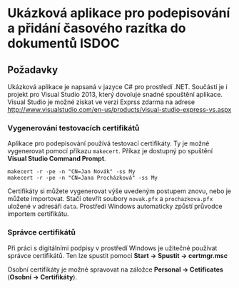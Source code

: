 ﻿# Ukázková aplikace pro podepisování a přidání časového razítka do dokumentů ISDOC

## Požadavky

Ukázková aplikace je napsaná v jazyce C# pro prostředí .NET. Součástí je i projekt pro Visual
Studio 2013, který dovoluje snadné spouštění aplikace. Visual Studio je možné získat ve verzi Exprss zdarma
na adrese http://www.visualstudio.com/en-us/products/visual-studio-express-vs.aspx

### Vygenerování testovacích certifikátů

Aplikace pro podepisování používá testovací certifikáty. Ty je možné vygenerovat pomocí příkazu `makecert`.
Příkaz je dostupný po spuštění **Visual Studio Command Prompt**.

````
makecert -r -pe -n "CN=Jan Novák" -ss My
makecert -r -pe -n "CN=Jana Procházková" -ss My
````

Certifikáty si můžete vygenerovat výše uvedeným postupem znovu, nebo je můžete importovat. Stačí
otevřít soubory `novak.pfx` a `prochazkova.pfx` uložené v adresáři `data`. Prostředí Windows automaticky
způstí průvodce importem certifikátu.

### Správce certifikátů

Při práci s digitálními podpisy v prostředí Windows je užitečné používat správce certifikátů. Ten lze spustit pomocí **Start -> Spustit -> 
certmgr.msc**

Osobní certifikáty je možné spravovat na záložce **Personal -> Cetificates** (**Osobní -> Certifikáty**).



